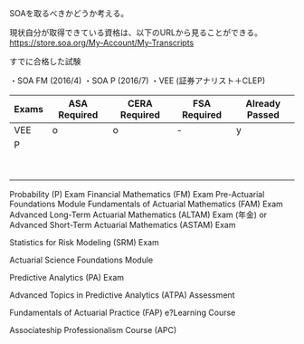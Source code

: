 
SOAを取るべきかどうか考える。

現状自分が取得できている資格は、以下のURLから見ることができる。
https://store.soa.org/My-Account/My-Transcripts

すでに合格した試験

・SOA FM (2016/4)
・SOA P (2016/7)
・VEE (証券アナリスト＋CLEP)



| Exams| ASA Required | CERA Required | FSA Required | Already Passed|
|----|----|----|----|----|
|VEE|o|o|-|y|
|P||||
|||||
|||||
|||||
|||||
|||||
|||||
|||||
|||||

Probability (P) Exam
Financial Mathematics (FM) Exam
Pre-Actuarial Foundations Module 
Fundamentals of Actuarial Mathematics (FAM) Exam
Advanced Long-Term Actuarial Mathematics (ALTAM) Exam (年金)
or
Advanced Short-Term Actuarial Mathematics (ASTAM) Exam

Statistics for Risk Modeling (SRM) Exam

Actuarial Science Foundations Module

Predictive Analytics (PA) Exam

Advanced Topics in Predictive Analytics (ATPA) Assessment 

Fundamentals of Actuarial Practice (FAP) e?Learning Course

Associateship Professionalism Course (APC)
